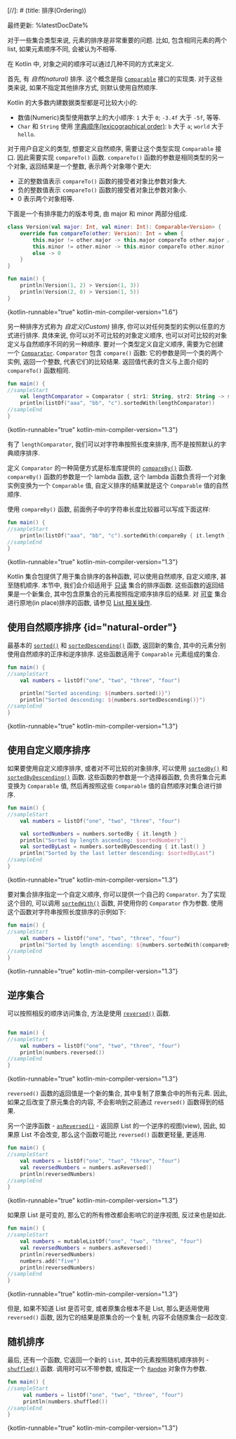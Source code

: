 [//]: # (title: 排序(Ordering))

最终更新: %latestDocDate%

对于一些集合类型来说, 元素的排序是非常重要的问题.
比如, 包含相同元素的两个 list, 如果元素顺序不同, 会被认为不相等.

在 Kotlin 中, 对象之间的顺序可以通过几种不同的方式来定义.

首先, 有 _自然(natural)_ 排序. 这个概念是指
[`Comparable`](https://kotlinlang.org/api/latest/jvm/stdlib/kotlin/-comparable/index.html)
接口的实现类.
对于这些类来说, 如果不指定其他排序方式, 则默认使用自然顺序.

Kotlin 的大多数内建数据类型都是可比较大小的:

* 数值(Numeric)类型使用数学上的大小顺序: `1` 大于 `0`; `-3.4f` 大于 `-5f`, 等等.
* `Char` 和 `String` 使用 [字典顺序(lexicographical order)](https://en.wikipedia.org/wiki/Lexicographical_order):
  `b` 大于 `a`; `world` 大于 `hello`.

对于用户自定义的类型, 想要定义自然顺序, 需要让这个类型实现 `Comparable` 接口.
因此需要实现 `compareTo()` 函数. `compareTo()` 函数的参数是相同类型的另一个对象, 返回结果是一个整数, 表示两个对象哪个更大:

* 正的整数值表示 `compareTo()` 函数的接受者对象比参数对象大.
* 负的整数值表示 `compareTo()` 函数的接受者对象比参数对象小.
* 0 表示两个对象相等.

下面是一个有排序能力的版本号类, 由 major 和 minor 两部分组成.

```kotlin
class Version(val major: Int, val minor: Int): Comparable<Version> {
    override fun compareTo(other: Version): Int = when {
        this.major != other.major -> this.major compareTo other.major // 这里是 compareTo() 函数的中缀调用形式
        this.minor != other.minor -> this.minor compareTo other.minor
        else -> 0
    }
}

fun main() {    
    println(Version(1, 2) > Version(1, 3))
    println(Version(2, 0) > Version(1, 5))
}
```
{kotlin-runnable="true" kotlin-min-compiler-version="1.6"}

另一种排序方式称为 _自定义(Custom)_ 排序, 你可以对任何类型的实例以任意的方式进行排序.
具体来说, 你可以对不可比较的对象定义顺序, 也可以对可比较的对象定义与自然顺序不同的另一种顺序.
要对一个类型定义自定义顺序, 需要为它创建一个
[`Comparator`](https://kotlinlang.org/api/latest/jvm/stdlib/kotlin/-comparator/index.html).
`Comparator` 包含 `compare()` 函数: 它的参数是同一个类的两个实例, 返回一个整数, 代表它们的比较结果.
返回值代表的含义与上面介绍的 `compareTo()` 函数相同.

```kotlin
fun main() {
//sampleStart
    val lengthComparator = Comparator { str1: String, str2: String -> str1.length - str2.length }
    println(listOf("aaa", "bb", "c").sortedWith(lengthComparator))
//sampleEnd
}
```
{kotlin-runnable="true" kotlin-min-compiler-version="1.3"}

有了 `lengthComparator`, 我们可以对字符串按照长度来排序, 而不是按照默认的字典顺序排序.

定义 `Comparator` 的一种简便方式是标准库提供的
[`compareBy()`](https://kotlinlang.org/api/latest/jvm/stdlib/kotlin.comparisons/compare-by.html)
函数.
`compareBy()` 函数的参数是一个 lambda 函数,
这个 lambda 函数负责将一个对象实例变换为一个 `Comparable` 值,
自定义排序的结果就是这个 `Comparable` 值的自然顺序.

使用 `compareBy()` 函数, 前面例子中的字符串长度比较器可以写成下面这样:

```kotlin
fun main() {
//sampleStart
    println(listOf("aaa", "bb", "c").sortedWith(compareBy { it.length }))
//sampleEnd
}
```
{kotlin-runnable="true" kotlin-min-compiler-version="1.3"}

Kotlin 集合包提供了用于集合排序的各种函数, 可以使用自然顺序, 自定义顺序, 甚至随机顺序.
本节中, 我们会介绍适用于 [只读](collections-overview.md#collection-types) 集合的排序函数.
这些函数的返回结果是一个新集合, 其中包含原集合的元素按照指定顺序排序后的结果.
对 [可变](collections-overview.md#collection-types) 集合进行原地(in place)排序的函数,
请参见 [List 相关操作](list-operations.md#sort).

## 使用自然顺序排序 {id="natural-order"}

最基本的
[`sorted()`](https://kotlinlang.org/api/latest/jvm/stdlib/kotlin.collections/sorted.html)
和
[`sortedDescending()`](https://kotlinlang.org/api/latest/jvm/stdlib/kotlin.collections/sorted-descending.html)
函数, 返回新的集合, 其中的元素分别使用自然顺序的正序和逆序排序.
这些函数适用于 `Comparable` 元素组成的集合.

```kotlin
fun main() {
//sampleStart
    val numbers = listOf("one", "two", "three", "four")

    println("Sorted ascending: ${numbers.sorted()}")
    println("Sorted descending: ${numbers.sortedDescending()}")
//sampleEnd
}
```
{kotlin-runnable="true" kotlin-min-compiler-version="1.3"}

## 使用自定义顺序排序

如果要使用自定义顺序排序, 或者对不可比较的对象排序, 可以使用
[`sortedBy()`](https://kotlinlang.org/api/latest/jvm/stdlib/kotlin.collections/sorted-by.html)
和
[`sortedByDescending()`](https://kotlinlang.org/api/latest/jvm/stdlib/kotlin.collections/sorted-by-descending.html)
函数.
这些函数的参数是一个选择器函数, 负责将集合元素变换为 `Comparable` 值, 然后再按照这些 `Comparable` 值的自然顺序对集合进行排序.

```kotlin
fun main() {
//sampleStart
    val numbers = listOf("one", "two", "three", "four")

    val sortedNumbers = numbers.sortedBy { it.length }
    println("Sorted by length ascending: $sortedNumbers")
    val sortedByLast = numbers.sortedByDescending { it.last() }
    println("Sorted by the last letter descending: $sortedByLast")
//sampleEnd
}
```
{kotlin-runnable="true" kotlin-min-compiler-version="1.3"}

要对集合排序指定一个自定义顺序, 你可以提供一个自己的 `Comparator`.
为了实现这个目的, 可以调用
[`sortedWith()`](https://kotlinlang.org/api/latest/jvm/stdlib/kotlin.collections/sorted-with.html)
函数, 并使用你的 `Comparator` 作为参数.
使用这个函数对字符串按照长度排序的示例如下:

```kotlin
fun main() {
//sampleStart
    val numbers = listOf("one", "two", "three", "four")
    println("Sorted by length ascending: ${numbers.sortedWith(compareBy { it.length })}")
//sampleEnd
}
```
{kotlin-runnable="true" kotlin-min-compiler-version="1.3"}

## 逆序集合

可以按照相反的顺序访问集合, 方法是使用
[`reversed()`](https://kotlinlang.org/api/latest/jvm/stdlib/kotlin.collections/reversed.html)
函数.

```kotlin

fun main() {
//sampleStart
    val numbers = listOf("one", "two", "three", "four")
    println(numbers.reversed())
//sampleEnd
}
```
{kotlin-runnable="true" kotlin-min-compiler-version="1.3"}

`reversed()` 函数的返回值是一个新的集合, 其中复制了原集合中的所有元素.
因此, 如果之后改变了原元集合的内容, 不会影响到之前通过 `reversed()` 函数得到的结果.

另一个逆序函数 -
[`asReversed()`](https://kotlinlang.org/api/latest/jvm/stdlib/kotlin.collections/as-reversed.html) -
返回原 List 的一个逆序的视图(view),
因此, 如果原 List 不会改变, 那么这个函数可能比 `reversed()` 函数更轻量, 更适用.

```kotlin
fun main() {
//sampleStart
    val numbers = listOf("one", "two", "three", "four")
    val reversedNumbers = numbers.asReversed()
    println(reversedNumbers)
//sampleEnd
}
```
{kotlin-runnable="true" kotlin-min-compiler-version="1.3"}

如果原 List 是可变的, 那么它的所有修改都会影响它的逆序视图, 反过来也是如此.

```kotlin
fun main() {
//sampleStart
    val numbers = mutableListOf("one", "two", "three", "four")
    val reversedNumbers = numbers.asReversed()
    println(reversedNumbers)
    numbers.add("five")
    println(reversedNumbers)
//sampleEnd
}
```
{kotlin-runnable="true" kotlin-min-compiler-version="1.3"}

但是, 如果不知道 List 是否可变, 或者原集合根本不是 List,
那么更适用使用 `reversed()` 函数, 因为它的结果是原集合的一个复制, 内容不会随原集合一起改变.

## 随机排序

最后, 还有一个函数, 它返回一个新的 `List`, 其中的元素按照随机顺序排列 -
[`shuffled()`](https://kotlinlang.org/api/latest/jvm/stdlib/kotlin.collections/shuffled.html)
函数.
调用时可以不带参数, 或指定一个
[`Random`](https://kotlinlang.org/api/latest/jvm/stdlib/kotlin.random/-random/index.html)
对象作为参数.

```kotlin
fun main() {
//sampleStart
     val numbers = listOf("one", "two", "three", "four")
     println(numbers.shuffled())
//sampleEnd
}
```
{kotlin-runnable="true" kotlin-min-compiler-version="1.3"}
